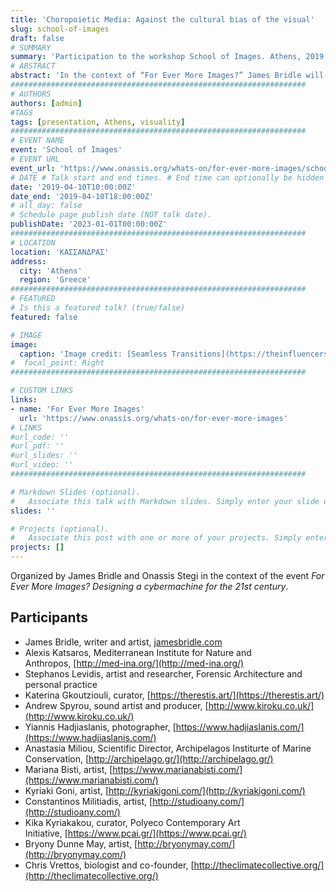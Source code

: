 ```yaml
---
title: 'Choropoietic Media: Against the cultural bias of the visual'
slug: school-of-images
draft: false
# SUMMARY
summary: 'Participation to the workshop School of Images. Athens, 2019'
# ABSTRACT 
abstract: 'In the context of “For Ever More Images?” James Bridle will be leading a workshop with artists, technologists, and environmental activists to explore the role of images and other art forms in the way we see and appreciate the changes occurring to our entangled ecosystems and political systems, in Greece and around the Mediterranean.'
##################################################################
# AUTHORS 
authors: [admin]
#TAGS
tags: [presentation, Athens, visuality]
##################################################################
# EVENT NAME 
event: 'School of Images'
# EVENT URL 
event_url: 'https://www.onassis.org/whats-on/for-ever-more-images/school-of-images-a-workshop-with-james-bridle'
# DATE # Talk start and end times. # End time can optionally be hidden by prefixing the line with `#`.
date: '2019-04-10T10:00:00Z'
date_end: '2019-04-10T18:00:00Z'
# all_day: false
# Schedule page publish date (NOT talk date).
publishDate: '2023-01-01T00:00:00Z'
##################################################################
# LOCATION 
location: 'ΚΑΣΣΑΝΔΡΑΣ'
address:
  city: 'Athens'
  region: 'Greece'
##################################################################
# FEATURED
# Is this a featured talk? (true/false)
featured: false

# IMAGE 
image:
  caption: 'Image credit: [Seamless Transitions](https://theinfluencers.org/en/james-bridle) (James Bridle)'
#  focal_point: Right
##################################################################

# CUSTOM LINKS 
links:
- name: 'For Ever More Images'
  url: 'https://www.onassis.org/whats-on/for-ever-more-images'
# LINKS 
#url_code: ''
#url_pdf: ''
#url_slides: ''
#url_video: ''
##################################################################

# Markdown Slides (optional).
#   Associate this talk with Markdown slides. Simply enter your slide deck's filename without extension. Otherwise, set `slides = ""`.
slides: ''

# Projects (optional).
#   Associate this post with one or more of your projects. Simply enter your project's folder or file name without extension. Otherwise, set `projects = []`.
projects: []
---
```


Organized by James Bridle and Onassis Stegi in the context of the event *For Ever More Images? Designing a cybermachine for the 21st century*. 

## Participants 
  
- James Bridle, writer and artist, [jamesbridle.com](http://jamesbridle.com/)  
- Alexis Katsaros, Mediterranean Institute for Nature and Anthropos, [http://med-ina.org/](http://med-ina.org/)  
- Stephanos Levidis, artist and researcher, Forensic Architecture and personal practice  
- Katerina Gkoutziouli, curator, [https://therestis.art/](https://therestis.art/)  
- Andrew Spyrou, sound artist and producer, [http://www.kiroku.co.uk/](http://www.kiroku.co.uk/)  
- Yiannis Hadjiaslanis, photographer, [https://www.hadjiaslanis.com/](https://www.hadjiaslanis.com/)  
- Anastasia Miliou, Scientific Director, Archipelagos Institurte of Marine Conservation, [http://archipelago.gr/](http://archipelago.gr/)  
- Mariana Bisti, artist, [https://www.marianabisti.com/](https://www.marianabisti.com/)  
- Kyriaki Goni, artist, [http://kyriakigoni.com/](http://kyriakigoni.com/)  
- Constantinos Militiadis, artist, [http://studioany.com/](http://studioany.com/)  
- Kika Kyriakakou, curator, Polyeco Contemporary Art Initiative, [https://www.pcai.gr/](https://www.pcai.gr/)  
- Bryony Dunne May, artist, [http://bryonymay.com/](http://bryonymay.com/)  
- Chris Vrettos, biologist and co-founder, [http://theclimatecollective.org/](http://theclimatecollective.org/)